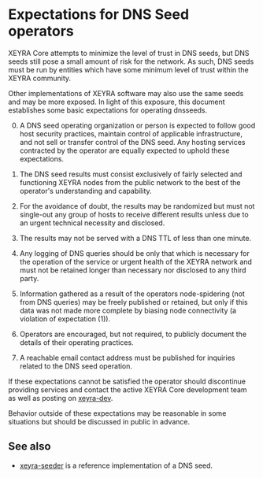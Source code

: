Expectations for DNS Seed operators
====================================

XEYRA Core attempts to minimize the level of trust in DNS seeds,
but DNS seeds still pose a small amount of risk for the network.
As such, DNS seeds must be run by entities which have some minimum
level of trust within the XEYRA community.

Other implementations of XEYRA software may also use the same
seeds and may be more exposed. In light of this exposure, this
document establishes some basic expectations for operating dnsseeds.

0. A DNS seed operating organization or person is expected to follow good
host security practices, maintain control of applicable infrastructure,
and not sell or transfer control of the DNS seed. Any hosting services
contracted by the operator are equally expected to uphold these expectations.

1. The DNS seed results must consist exclusively of fairly selected and
functioning XEYRA nodes from the public network to the best of the
operator's understanding and capability.

2. For the avoidance of doubt, the results may be randomized but must not
single-out any group of hosts to receive different results unless due to an
urgent technical necessity and disclosed.

3. The results may not be served with a DNS TTL of less than one minute.

4. Any logging of DNS queries should be only that which is necessary
for the operation of the service or urgent health of the XEYRA
network and must not be retained longer than necessary nor disclosed
to any third party.

5. Information gathered as a result of the operators node-spidering
(not from DNS queries) may be freely published or retained, but only
if this data was not made more complete by biasing node connectivity
(a violation of expectation (1)).

6. Operators are encouraged, but not required, to publicly document the
details of their operating practices.

7. A reachable email contact address must be published for inquiries
related to the DNS seed operation.

If these expectations cannot be satisfied the operator should
discontinue providing services and contact the active XEYRA
Core development team as well as posting on
[xeyra-dev](https://groups.google.com/forum/#!forum/xeyra-dev).

Behavior outside of these expectations may be reasonable in some
situations but should be discussed in public in advance.

See also
----------
- [xeyra-seeder](https://github.com/pooler/xeyra-seeder) is a reference implementation of a DNS seed.
